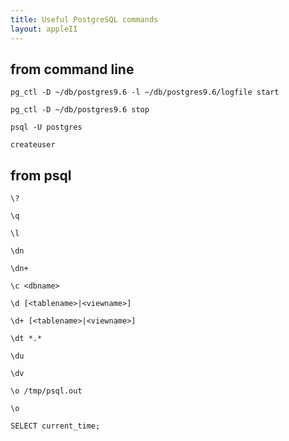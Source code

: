 ```yaml
---
title: Useful PostgreSQL commands
layout: appleII
---
```


from command line
-----------------

`pg_ctl -D ~/db/postgres9.6 -l ~/db/postgres9.6/logfile start`

`pg_ctl -D ~/db/postgres9.6 stop`

`psql -U postgres`

`createuser`

from psql
---------

`\?`

`\q`

`\l`

`\dn`

`\dn+`

`\c <dbname>`

`\d [<tablename>|<viewname>]`

`\d+ [<tablename>|<viewname>]`

`\dt *.*`

`\du`

`\dv`

`\o /tmp/psql.out`

`\o`

`SELECT current_time;`
